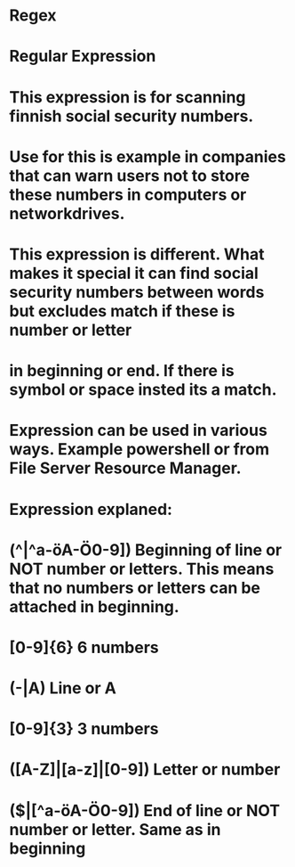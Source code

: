# Regex
# Regular Expression
# 
# This expression is for scanning finnish social security numbers.
# Use for this is example in companies that can warn users not to store these numbers in computers or networkdrives.
# 
# This expression is different. What makes it special it can find social security numbers between words but excludes match if these is number or letter
# in beginning or end. If there is symbol or space insted its a match.

# Expression can be used in various ways. Example powershell or from File Server Resource Manager.


# Expression explaned:

# (^|^a-öA-Ö0-9])        Beginning of line or NOT number or letters. This means that no numbers or letters can be attached in beginning. 
# [0-9]{6}              6 numbers
# (-|A)                 Line or A
# [0-9]{3}              3 numbers
# ([A-Z]|[a-z]|[0-9])   Letter or number
# ($|[^a-öA-Ö0-9])      End of line or NOT number or letter. Same as in beginning
